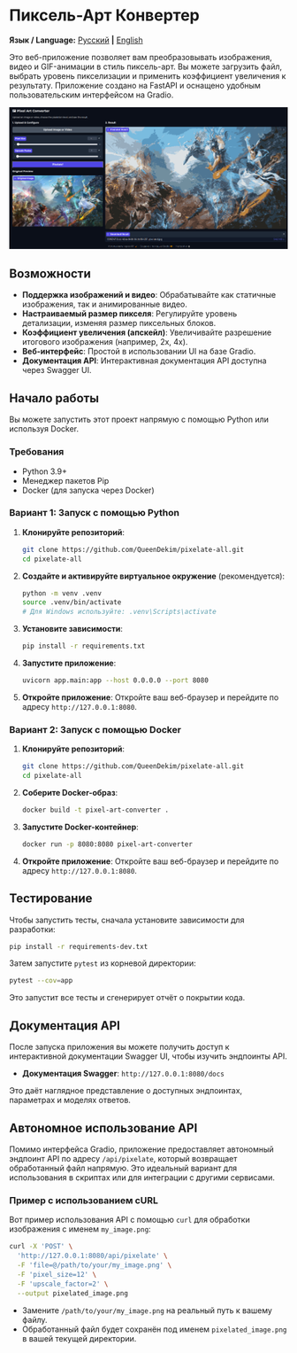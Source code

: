 # Пиксель-Арт Конвертер

**Язык / Language:** <ins>Русский</ins> **|** [English](../README.md)

Это веб-приложение позволяет вам преобразовывать изображения, видео и GIF-анимации в стиль пиксель-арт. Вы можете загрузить файл, выбрать уровень пикселизации и применить коэффициент увеличения к результату. Приложение создано на FastAPI и оснащено удобным пользовательским интерфейсом на Gradio.

![предпросмотр](preview.png)

## Возможности

- **Поддержка изображений и видео**: Обрабатывайте как статичные изображения, так и анимированные видео.
- **Настраиваемый размер пикселя**: Регулируйте уровень детализации, изменяя размер пиксельных блоков.
- **Коэффициент увеличения (апскейл)**: Увеличивайте разрешение итогового изображения (например, 2x, 4x).
- **Веб-интерфейс**: Простой в использовании UI на базе Gradio.
- **Документация API**: Интерактивная документация API доступна через Swagger UI.

## Начало работы

Вы можете запустить этот проект напрямую с помощью Python или используя Docker.

### Требования

- Python 3.9+
- Менеджер пакетов Pip
- Docker (для запуска через Docker)

### Вариант 1: Запуск с помощью Python

1.  **Клонируйте репозиторий**:
    ```bash
    git clone https://github.com/QueenDekim/pixelate-all.git
    cd pixelate-all
    ```

2.  **Создайте и активируйте виртуальное окружение** (рекомендуется):
    ```bash
    python -m venv .venv
    source .venv/bin/activate
    # Для Windows используйте: .venv\Scripts\activate
    ```

3.  **Установите зависимости**:
    ```bash
    pip install -r requirements.txt
    ```

4.  **Запустите приложение**:
    ```bash
    uvicorn app.main:app --host 0.0.0.0 --port 8080
    ```

5.  **Откройте приложение**:
    Откройте ваш веб-браузер и перейдите по адресу `http://127.0.0.1:8080`.

### Вариант 2: Запуск с помощью Docker

1.  **Клонируйте репозиторий**:
    ```bash
    git clone https://github.com/QueenDekim/pixelate-all.git
    cd pixelate-all
    ```

2.  **Соберите Docker-образ**:
    ```bash
    docker build -t pixel-art-converter .
    ```

3.  **Запустите Docker-контейнер**:
    ```bash
    docker run -p 8080:8080 pixel-art-converter
    ```

4.  **Откройте приложение**:
    Откройте ваш веб-браузер и перейдите по адресу `http://127.0.0.1:8080`.

## Тестирование

Чтобы запустить тесты, сначала установите зависимости для разработки:

```bash
pip install -r requirements-dev.txt
```

Затем запустите `pytest` из корневой директории:

```bash
pytest --cov=app
```

Это запустит все тесты и сгенерирует отчёт о покрытии кода.

## Документация API

После запуска приложения вы можете получить доступ к интерактивной документации Swagger UI, чтобы изучить эндпоинты API.

-   **Документация Swagger**: `http://127.0.0.1:8080/docs`

Это даёт наглядное представление о доступных эндпоинтах, параметрах и моделях ответов.

## Автономное использование API

Помимо интерфейса Gradio, приложение предоставляет автономный эндпоинт API по адресу `/api/pixelate`, который возвращает обработанный файл напрямую. Это идеальный вариант для использования в скриптах или для интеграции с другими сервисами.

### Пример с использованием cURL

Вот пример использования API с помощью `curl` для обработки изображения с именем `my_image.png`:

```bash
curl -X 'POST' \
  'http://127.0.0.1:8080/api/pixelate' \
  -F 'file=@/path/to/your/my_image.png' \
  -F 'pixel_size=12' \
  -F 'upscale_factor=2' \
  --output pixelated_image.png
```

-   Замените `/path/to/your/my_image.png` на реальный путь к вашему файлу.
-   Обработанный файл будет сохранён под именем `pixelated_image.png` в вашей текущей директории.
